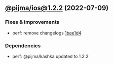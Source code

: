 ## [@pijma/ios@1.2.2](https://github.com/qiwi/pijma-native/compare/undefined...2022.7.9-pijma.ios.1.2.2-f0) (2022-07-09)

### Fixes & improvements
* perf: remove changelogs [1bee1d4](https://github.com/qiwi/pijma-native/commit/1bee1d4127ce5755048613b7040f2f74b74d32d7)

### Dependencies
* perf: @pijma/kashka updated to 1.2.2


